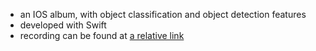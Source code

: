 - an IOS album, with object classification and object detection features
- developed with Swift
- recording can be found at [a relative link](recording.mp4)
